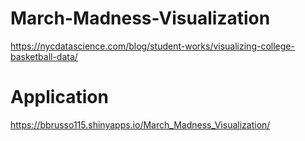 # March-Madness-Visualization
https://nycdatascience.com/blog/student-works/visualizing-college-basketball-data/

# Application
https://bbrusso115.shinyapps.io/March_Madness_Visualization/
